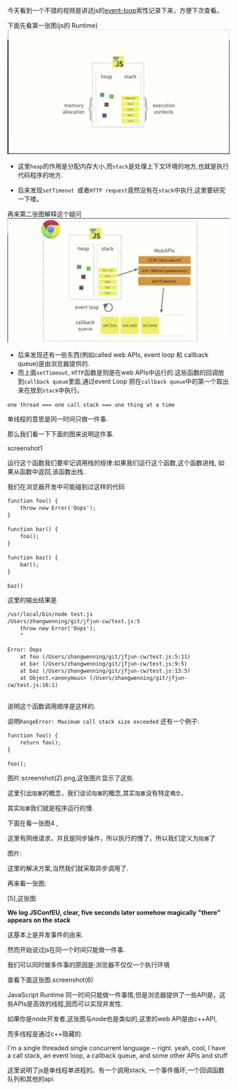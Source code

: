 今天看到一个不错的视频是讲述js的[event-loop](https://2014.jsconf.eu/speakers/philip-roberts-what-the-heck-is-the-event-loop-anyway.html)索性记录下来，方便下次查看。
 
 下面先看第一张图(js的 Runtime) ![image](https://github.com/WenNingZhang/learnNode/blob/master/jsconf/event_Loop/screenshot.png)
 
- 这里`heap`的作用是分配内存大小,而`stack`是处理上下文环境的地方,也就是执行代码程序的地方.
 
- 后来发现`setTimeout `或者`HTTP request`竟然没有在`stack`中执行,这里要研究一下喽。
 
 再来第二张图解释这个疑问
  ![image](https://github.com/WenNingZhang/learnNode/blob/master/jsconf/event_Loop/screenshot%202.png)
- 后来发现还有一些东西(例如called web APIs, event loop 和 callback queue)是由浏览器提供的.
- 而上面`setTimeout`, `HTTP`函数是则是在web APIs中运行的.这些函数的回调放到`callback queue`里面,通过event Loop 把在`callback queue`中的第一个取出来在放到`stack`中执行。

`one thread === one call stack === one thing at a time`

单线程的意思是同一时间只做一件事.

那么我们看一下下面的图来说明这件事.

screenshot1

运行这个函数我们要牢记调用栈的规律:如果我们运行这个函数,这个函数进栈,
如果从函数中返回,该函数出栈.

我们在浏览器开发中可能碰到过这样的代码


```
function foo() {
    throw new Error('Oops');
}

function bar() {
    foo();
}

function baz() {
    bar();
}

baz()

```
这里的输出结果是

```
/usr/local/bin/node test.js
/Users/zhangwenning/git/jfjun-cw/test.js:5
    throw new Error('Oops');
    ^

Error: Oops
    at foo (/Users/zhangwenning/git/jfjun-cw/test.js:5:11)
    at bar (/Users/zhangwenning/git/jfjun-cw/test.js:9:5)
    at baz (/Users/zhangwenning/git/jfjun-cw/test.js:13:5)
    at Object.<anonymous> (/Users/zhangwenning/git/jfjun-cw/test.js:16:1)
    
```
说明这个函数调用顺序是这样的.

说明`RangeError: Maximum call stack size exceeded`
还有一个例子:

```
function foo() {
    return foo();
}

foo();
```
图片:screenshot(2).png,这张图片显示了这些.

这里引出`阻塞`的概念，我们谈论`阻塞`的概念,其实`阻塞`没有特定`概念`，

其实`阻塞`我们就是程序运行的慢.

下面在看一张图4 ,

这里有网络请求，并且是同步操作，所以执行的慢了，所以我们定义为`阻塞`了

图片:

这里的解决方案,当然我们就采取异步调用了.

再来看一张图:

[5],这张图

**We log JSConfEU, clear, five seconds later somehow magically "there" appears on the stack**

这基本上是并发事件的由来.

然而开始说过js在同一个时间只能做一件事.

我们可以同时做多件事的原因是:浏览器不仅仅一个执行环境

查看下面这张图.screenshot(6)

JavaScript Runtime 同一时间只能做一件事情,但是浏览器提供了一些API是，这些APIs是高效的线程,因而可以实现并发性.

如果你是node开发者,这张图与node也是类似的,这里的web API是由c++API,

而多线程是通过c++隐藏的.

  
  I'm a single threaded single concurrent language  ‑‑ right. yeah, cool, I have a call stack, an event loop, a callback queue, and some other APIs and stuff
  
  这里说明了js是单线程单进程的。有一个调用stack, 一个事件循环,一个回调函数队列和其他的api.
